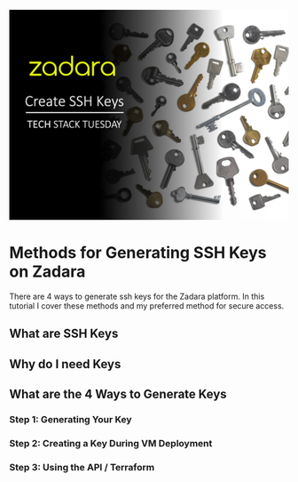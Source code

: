 ![Social Card](assets/zadara-create-ssh-keys-TECH-STACK-TUESDAY.png)

# Methods for Generating SSH Keys on Zadara

There are 4 ways to generate ssh keys for the Zadara platform. In this tutorial
I cover these methods and my preferred method for secure access.

## What are SSH Keys

## Why do I need Keys

## What are the 4 Ways to Generate Keys

### Step 1: Generating Your Key

### Step 2: Creating a Key During VM Deployment

### Step 3: Using the API / Terraform

